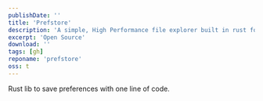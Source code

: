 ```yaml
---
publishDate: ''
title: 'Prefstore'
description: 'A simple, High Performance file explorer built in rust for PC.'
excerpt: 'Open Source'
download: ''
tags: [gh]
reponame: 'prefstore'
oss: t
---
```


Rust lib to save preferences with one line of code.